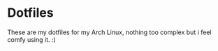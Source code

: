 # Dotfiles

These are my dotfiles for my Arch Linux, nothing too complex but i feel comfy using it. :)

